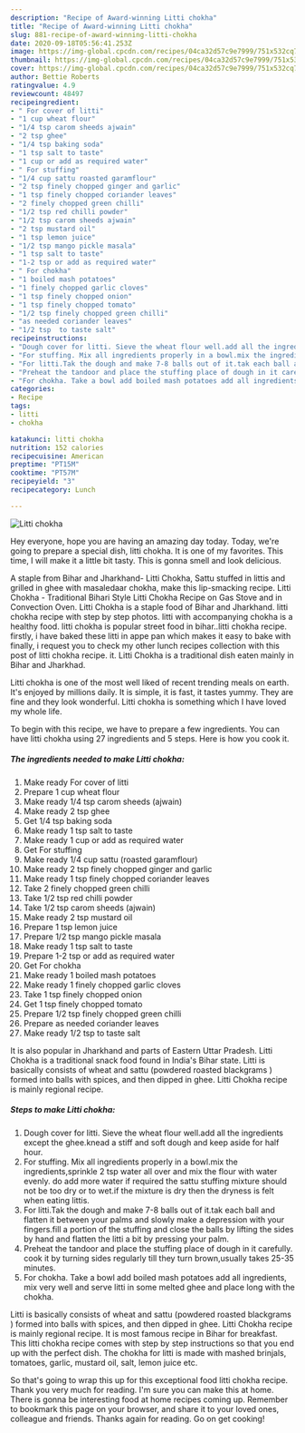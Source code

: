 ```yaml
---
description: "Recipe of Award-winning Litti chokha"
title: "Recipe of Award-winning Litti chokha"
slug: 881-recipe-of-award-winning-litti-chokha
date: 2020-09-18T05:56:41.253Z
image: https://img-global.cpcdn.com/recipes/04ca32d57c9e7999/751x532cq70/litti-chokha-recipe-main-photo.jpg
thumbnail: https://img-global.cpcdn.com/recipes/04ca32d57c9e7999/751x532cq70/litti-chokha-recipe-main-photo.jpg
cover: https://img-global.cpcdn.com/recipes/04ca32d57c9e7999/751x532cq70/litti-chokha-recipe-main-photo.jpg
author: Bettie Roberts
ratingvalue: 4.9
reviewcount: 48497
recipeingredient:
- " For cover of litti"
- "1 cup wheat flour"
- "1/4 tsp carom sheeds ajwain"
- "2 tsp ghee"
- "1/4 tsp baking soda"
- "1 tsp salt to taste"
- "1 cup or add as required water"
- " For stuffing"
- "1/4 cup sattu roasted garamflour"
- "2 tsp finely chopped ginger and garlic"
- "1 tsp finely chopped coriander leaves"
- "2 finely chopped green chilli"
- "1/2 tsp red chilli powder"
- "1/2 tsp carom sheeds ajwain"
- "2 tsp mustard oil"
- "1 tsp lemon juice"
- "1/2 tsp mango pickle masala"
- "1 tsp salt to taste"
- "1-2 tsp or add as required water"
- " For chokha"
- "1 boiled mash potatoes"
- "1 finely chopped garlic cloves"
- "1 tsp finely chopped onion"
- "1 tsp finely chopped tomato"
- "1/2 tsp finely chopped green chilli"
- "as needed coriander leaves"
- "1/2 tsp  to taste salt"
recipeinstructions:
- "Dough cover for litti. Sieve the wheat flour well.add all the ingredients except the ghee.knead a stiff and soft dough and keep aside for half hour."
- "For stuffing. Mix all ingredients properly in a bowl.mix the ingredients,sprinkle 2 tsp water all over and mix the flour with water evenly. do add more water if required the sattu stuffing mixture should not be too dry or to wet.if the mixture is dry then the dryness is felt when eating littis."
- "For litti.Tak the dough and make 7-8 balls out of it.tak each ball and flatten it between your palms and slowly make a depression with your fingers.fill a portion of the stuffing and close the balls by lifting the sides by hand and flatten the litti a bit by pressing your palm."
- "Preheat the tandoor and place the stuffing place of dough in it carefully. cook it by turning sides regularly till they turn brown,usually takes 25-35 minutes."
- "For chokha. Take a bowl add boiled mash potatoes add all ingredients, mix very well and serve litti in some melted ghee and place long with the chokha."
categories:
- Recipe
tags:
- litti
- chokha

katakunci: litti chokha 
nutrition: 152 calories
recipecuisine: American
preptime: "PT15M"
cooktime: "PT57M"
recipeyield: "3"
recipecategory: Lunch

---
```



![Litti chokha](https://img-global.cpcdn.com/recipes/04ca32d57c9e7999/751x532cq70/litti-chokha-recipe-main-photo.jpg)

Hey everyone, hope you are having an amazing day today. Today, we're going to prepare a special dish, litti chokha. It is one of my favorites. This time, I will make it a little bit tasty. This is gonna smell and look delicious.

A staple from Bihar and Jharkhand- Litti Chokha, Sattu stuffed in littis and grilled in ghee with masaledaar chokha, make this lip-smacking recipe. Litti Chokha - Traditional Bihari Style Litti Chokha Recipe on Gas Stove and in Convection Oven. Litti Chokha is a staple food of Bihar and Jharkhand. litti chokha recipe with step by step photos. litti with accompanying chokha is a healthy food. litti chokha is popular street food in bihar..litti chokha recipe. firstly, i have baked these litti in appe pan which makes it easy to bake with finally, i request you to check my other lunch recipes collection with this post of litti chokha recipe. it. Litti Chokha is a traditional dish eaten mainly in Bihar and Jharkhad.

Litti chokha is one of the most well liked of recent trending meals on earth. It's enjoyed by millions daily. It is simple, it is fast, it tastes yummy. They are fine and they look wonderful. Litti chokha is something which I have loved my whole life.


To begin with this recipe, we have to prepare a few ingredients. You can have litti chokha using 27 ingredients and 5 steps. Here is how you cook it.

<!--inarticleads1-->

##### The ingredients needed to make Litti chokha:

1. Make ready  For cover of litti
1. Prepare 1 cup wheat flour
1. Make ready 1/4 tsp carom sheeds (ajwain)
1. Make ready 2 tsp ghee
1. Get 1/4 tsp baking soda
1. Make ready 1 tsp salt to taste
1. Make ready 1 cup or add as required water
1. Get  For stuffing
1. Make ready 1/4 cup sattu (roasted garamflour)
1. Make ready 2 tsp finely chopped ginger and garlic
1. Make ready 1 tsp finely chopped coriander leaves
1. Take 2 finely chopped green chilli
1. Take 1/2 tsp red chilli powder
1. Take 1/2 tsp carom sheeds (ajwain)
1. Make ready 2 tsp mustard oil
1. Prepare 1 tsp lemon juice
1. Prepare 1/2 tsp mango pickle masala
1. Make ready 1 tsp salt to taste
1. Prepare 1-2 tsp or add as required water
1. Get  For chokha
1. Make ready 1 boiled mash potatoes
1. Make ready 1 finely chopped garlic cloves
1. Take 1 tsp finely chopped onion
1. Get 1 tsp finely chopped tomato
1. Prepare 1/2 tsp finely chopped green chilli
1. Prepare as needed coriander leaves
1. Make ready 1/2 tsp  to taste salt


It is also popular in Jharkhand and parts of Eastern Uttar Pradesh. Litti Chokha is a traditional snack food found in India&#39;s Bihar state. Litti is basically consists of wheat and sattu (powdered roasted blackgrams ) formed into balls with spices, and then dipped in ghee. Litti Chokha recipe is mainly regional recipe. 

<!--inarticleads2-->

##### Steps to make Litti chokha:

1. Dough cover for litti. Sieve the wheat flour well.add all the ingredients except the ghee.knead a stiff and soft dough and keep aside for half hour.
1. For stuffing. Mix all ingredients properly in a bowl.mix the ingredients,sprinkle 2 tsp water all over and mix the flour with water evenly. do add more water if required the sattu stuffing mixture should not be too dry or to wet.if the mixture is dry then the dryness is felt when eating littis.
1. For litti.Tak the dough and make 7-8 balls out of it.tak each ball and flatten it between your palms and slowly make a depression with your fingers.fill a portion of the stuffing and close the balls by lifting the sides by hand and flatten the litti a bit by pressing your palm.
1. Preheat the tandoor and place the stuffing place of dough in it carefully. cook it by turning sides regularly till they turn brown,usually takes 25-35 minutes.
1. For chokha. Take a bowl add boiled mash potatoes add all ingredients, mix very well and serve litti in some melted ghee and place long with the chokha.


Litti is basically consists of wheat and sattu (powdered roasted blackgrams ) formed into balls with spices, and then dipped in ghee. Litti Chokha recipe is mainly regional recipe. It is most famous recipe in Bihar for breakfast. This litti chokha recipe comes with step by step instructions so that you end up with the perfect dish. The chokha for litti is made with mashed brinjals, tomatoes, garlic, mustard oil, salt, lemon juice etc. 

So that's going to wrap this up for this exceptional food litti chokha recipe. Thank you very much for reading. I'm sure you can make this at home. There is gonna be interesting food at home recipes coming up. Remember to bookmark this page on your browser, and share it to your loved ones, colleague and friends. Thanks again for reading. Go on get cooking!
